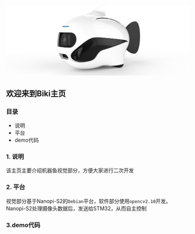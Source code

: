 ![img](/biki.png)

## 欢迎来到Biki主页<br>

### 目录

- 说明
- 平台
- demo代码

### 1. 说明
该主页主要介绍机器鱼视觉部分，方便大家进行二次开发

### 2. 平台
视觉部分基于Nanopi-S2的`Debian`平台，软件部分使用`opencv2.10`开发。Nanopi-S2处理摄像头数据后，发送给STM32，从而自主控制

### 3.demo代码
